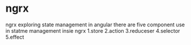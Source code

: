 # ngrx
ngrx exploring
state management in angular 
there are five component use in statme management insie ngrx
1.store
2.action
3.reduceser
4.selector
5.effect


